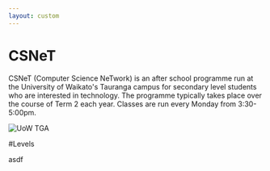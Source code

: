 ```yaml
---
layout: custom
---
```


# CSNeT

  CSNeT (Computer Science NeTwork) is an after school programme run at the University of Waikato's Tauranga campus for secondary level students who are interested in technology. The programme typically takes place over the course of Term 2 each year. Classes are run every Monday from 3:30-5:00pm. 
  
  ![UoW TGA](https://www.waikato.ac.nz/assets/Uploads/About-us/Our-campuses/Tauranga/Tauranga-campus-waikato-university__FocusFillWyItMC4wOCIsIjAuMzMiLDE5MjAsNTUwXQ.jpg)
  
  
  #Levels
  
  asdf
